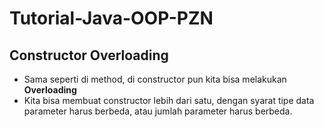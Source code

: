 # Tutorial-Java-OOP-PZN
## Constructor Overloading

* Sama seperti di method, di constructor pun kita bisa melakukan **Overloading**
* Kita bisa membuat constructor lebih dari satu, dengan syarat tipe data parameter harus berbeda, atau jumlah parameter harus berbeda.
